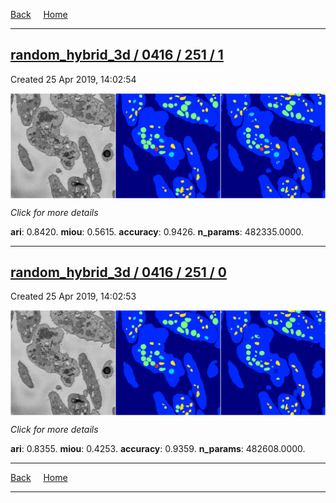 
[Back](..)&nbsp;&nbsp;&nbsp;&nbsp;&nbsp;[Home](https://leapmanlab.github.io/snapshots)

---

<div class="summary"><a href="1"><h2>random_hybrid_3d / 0416 / 251 / 1</h2></a><p>Created 25 Apr 2019, 14:02:54
</p><a href="1"><img src="1/media/summary.png" align="center"></a><p>
<i>Click for more details</i>
</p></div>

**ari**: 0.8420. **miou**: 0.5615. **accuracy**: 0.9426. **n_params**: 482335.0000. 

---

<div class="summary"><a href="0"><h2>random_hybrid_3d / 0416 / 251 / 0</h2></a><p>Created 25 Apr 2019, 14:02:53
</p><a href="0"><img src="0/media/summary.png" align="center"></a><p>
<i>Click for more details</i>
</p></div>

**ari**: 0.8355. **miou**: 0.4253. **accuracy**: 0.9359. **n_params**: 482608.0000. 

---

[Back](..)&nbsp;&nbsp;&nbsp;&nbsp;&nbsp;[Home](https://leapmanlab.github.io/snapshots)

---